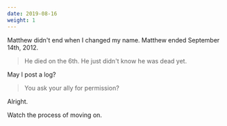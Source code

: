 ```yaml
---
date: 2019-08-16
weight: 1
---
```


Matthew didn't end when I changed my name. Matthew ended September 14th, 2012.

> He died on the 6th. He just didn't know he was dead yet.

May I post a log?

> You ask your ally for permission?

Alright.

Watch the process of moving on.
